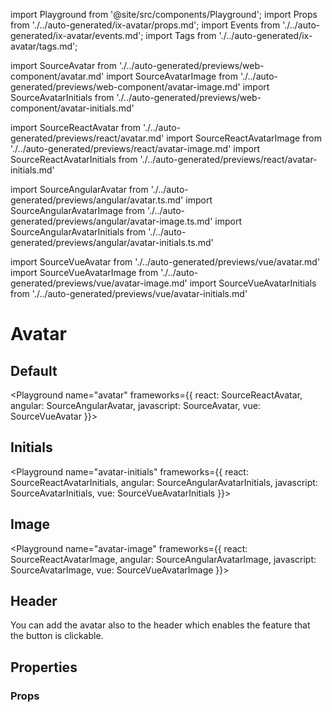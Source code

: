 import Playground from '@site/src/components/Playground';
import Props from './../auto-generated/ix-avatar/props.md';
import Events from './../auto-generated/ix-avatar/events.md';
import Tags from './../auto-generated/ix-avatar/tags.md';

import SourceAvatar from './../auto-generated/previews/web-component/avatar.md'
import SourceAvatarImage from './../auto-generated/previews/web-component/avatar-image.md'
import SourceAvatarInitials from './../auto-generated/previews/web-component/avatar-initials.md'

import SourceReactAvatar from './../auto-generated/previews/react/avatar.md'
import SourceReactAvatarImage from './../auto-generated/previews/react/avatar-image.md'
import SourceReactAvatarInitials from './../auto-generated/previews/react/avatar-initials.md'

import SourceAngularAvatar from './../auto-generated/previews/angular/avatar.ts.md'
import SourceAngularAvatarImage from './../auto-generated/previews/angular/avatar-image.ts.md'
import SourceAngularAvatarInitials from './../auto-generated/previews/angular/avatar-initials.ts.md'

import SourceVueAvatar from './../auto-generated/previews/vue/avatar.md'
import SourceVueAvatarImage from './../auto-generated/previews/vue/avatar-image.md'
import SourceVueAvatarInitials from './../auto-generated/previews/vue/avatar-initials.md'

# Avatar

<Tags />

## Default

<Playground
name="avatar"
frameworks={{
  react: SourceReactAvatar,
  angular: SourceAngularAvatar,
  javascript: SourceAvatar,
  vue: SourceVueAvatar
}}>
</Playground>

## Initials

<Playground
name="avatar-initials"
frameworks={{
  react: SourceReactAvatarInitials,
  angular: SourceAngularAvatarInitials,
  javascript: SourceAvatarInitials,
  vue: SourceVueAvatarInitials
}}>
</Playground>

## Image

<Playground
name="avatar-image"
frameworks={{
  react: SourceReactAvatarImage,
  angular: SourceAngularAvatarImage,
  javascript: SourceAvatarImage,
  vue: SourceVueAvatarImage
}}>
</Playground>

## Header

You can add the avatar also to the header which enables the feature that the button is clickable.

<Playground name="application-header" examplesByName noMargin height="18rem"></Playground>

## Properties

### Props

<Props />
